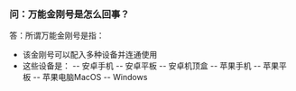 ### 问：万能金刚号是怎么回事？
答：所谓万能金刚号是指：
- 该金刚号可以配入多种设备并连通使用
- 这些设备是：
-- 安卓手机
-- 安卓平板
-- 安卓机顶盒
-- 苹果手机
-- 苹果平板
-- 苹果电脑MacOS
-- Windows
